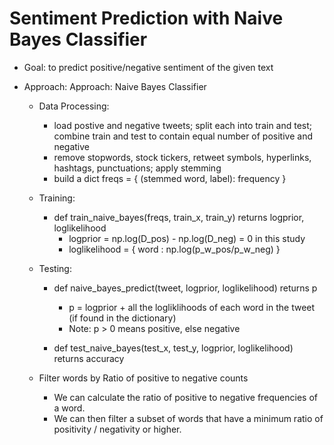 # Sentiment Prediction with Naive Bayes Classifier

- Goal: to predict positive/negative sentiment of the given text
- Approach: Approach: Naive Bayes Classifier

  - Data Processing:
    - load postive and negative tweets; split each into train and test; combine train and test to contain equal number of positive and negative
    - remove stopwords, stock tickers, retweet symbols, hyperlinks, hashtags, punctuations; apply stemming
    - build a dict freqs = { (stemmed word, label): frequency }
    
  - Training: 
    - def train_naive_bayes(freqs, train_x, train_y) returns logprior, loglikelihood
      - logprior = np.log(D_pos) - np.log(D_neg) = 0 in this study
      - loglikelihood = { word : np.log(p_w_pos/p_w_neg) } 

  - Testing:
    - def naive_bayes_predict(tweet, logprior, loglikelihood) returns p
      - p = logprior + all the logliklihoods of each word in the tweet (if found in the dictionary)
      - Note: p > 0 means positive, else negative
      
    - def test_naive_bayes(test_x, test_y, logprior, loglikelihood) returns accuracy

  - Filter words by Ratio of positive to negative counts
    - We can calculate the ratio of positive to negative frequencies of a word.
    - We can then filter a subset of words that have a minimum ratio of positivity / negativity or higher.
    
